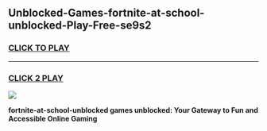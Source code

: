 
## Unblocked-Games-fortnite-at-school-unblocked-Play-Free-se9s2
<h3>
<a href="https://premium76.site?title=fortnite-at-school-unblocked&ref=20M">CLICK TO PLAY</a></h3>
<hr>

<h3>
<a href="https://premium76.site?title=fortnite-at-school-unblocked&ref=20M">CLICK 2 PLAY</a>
  
</h3>

<a href="https://premium76.site?title=fortnite-at-school-unblocked&ref=19M"><img src="https://clearcache.store/games.png"></a>


**fortnite-at-school-unblocked games unblocked: Your Gateway to Fun and Accessible Online Gaming**
